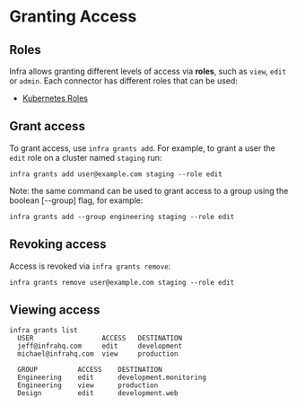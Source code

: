 # Granting Access

## Roles

Infra allows granting different levels of access via **roles**, such as `view`, `edit` or `admin`. Each connector has different roles that can be used:

- [Kubernetes Roles](../connectors/kubernetes.md#roles)

## Grant access

To grant access, use `infra grants add`. For example, to grant a user the `edit` role on a cluster named `staging` run:

```
infra grants add user@example.com staging --role edit
```

Note: the same command can be used to grant access to a group using the boolean [--group] flag, for example:

```
infra grants add --group engineering staging --role edit
```

## Revoking access

Access is revoked via `infra grants remove`:

```
infra grants remove user@example.com staging --role edit
```

## Viewing access

```
infra grants list
  USER                 ACCESS   DESTINATION
  jeff@infrahq.com     edit     development
  michael@infrahq.com  view     production

  GROUP          ACCESS    DESTINATION
  Engineering    edit      development.monitoring
  Engineering    view      production
  Design         edit      development.web
```
